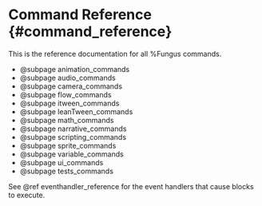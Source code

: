 # Command Reference {#command_reference}

This is the reference documentation for all %Fungus commands.

* @subpage animation_commands
* @subpage audio_commands
* @subpage camera_commands
* @subpage flow_commands
* @subpage itween_commands
* @subpage leanTween_commands
* @subpage math_commands
* @subpage narrative_commands
* @subpage scripting_commands
* @subpage sprite_commands
* @subpage variable_commands
* @subpage ui_commands
* @subpage tests_commands

See @ref eventhandler_reference for the event handlers that cause blocks to execute.